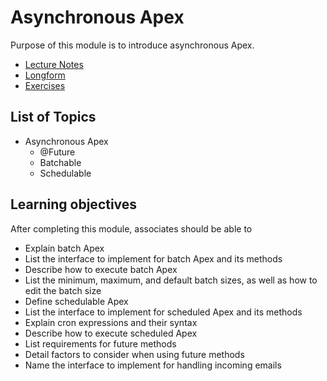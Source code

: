 # Asynchronous Apex

Purpose of this module is to introduce asynchronous Apex.

* [Lecture Notes](<./LNAsynchronous Apex.md>)
* [Longform](<./LFAsynchronous Apex.md>)
* [Exercises]()

## List of Topics

* Asynchronous Apex
  * @Future
  * Batchable
  * Schedulable

## Learning objectives

After completing this module, associates should be able to

* Explain batch Apex
* List the interface to implement for batch Apex and its methods
* Describe how to execute batch Apex
* List the minimum, maximum, and default batch sizes, as well as how to edit the batch size
* Define schedulable Apex
* List the interface to implement for scheduled Apex and its methods
* Explain cron expressions and their syntax
* Describe how to execute scheduled Apex
* List requirements for future methods
* Detail factors to consider when using future methods
* Name the interface to implement for handling incoming emails
